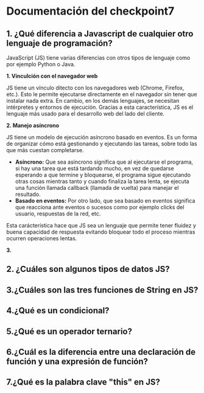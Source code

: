 # Documentación del checkpoint7

## 1. ¿Qué diferencia a Javascript de cualquier otro lenguaje de programación?

JavaScript (JS) tiene varias diferencias con otros tipos de lenguaje como por ejemplo Python o Java.

**1. Vinculción con el navegador web**

  JS tiene un vínculo ditecto con los navegadores web (Chrome, Firefox, etc.). Esto le permite ejecutarse directamente en el navegador sin tener que instalar nada extra. En cambio, en los demás lenguajes, se necesitan intérpretes y entornos de ejecución. Gracias a esta característica, JS es el lenguaje más usado para el desarrollo web del lado del cliente.

**2. Manejo asíncrono**

JS tiene un modelo de ejecución asíncrono basado en eventos. Es un forma de organizar cómo está gestionando y ejecutando las tareas, sobre todo las que más cuestan completarse. 

- **Asíncrono:** Que sea asíncrono significa que al ejecutarse el programa, si hay una tarea que está tardando mucho, en vez de quedarse esperando a que termine y bloquearse, el programa sigue ejecutando otras cosas mientras tanto y cuando finaliza la tarea lenta, se ejecuta una función llamada callback (llamada de vuelta) para manejar el resultado.
- **Basado en eventos:** Por otro lado, que sea basado en eventos significa que reacciona ante eventos o sucesos como por ejemplo clicks del usuario, respuestas de la red, etc.

Esta carácterística hace que JS sea un lenguaje que permite tener fluidez y buena capacidad de respuesta evitando bloquear todo el proceso mientras ocurren operaciones lentas.

**3.** 

## 2. ¿Cuáles son algunos tipos de datos JS?

## 3.¿Cuáles son las tres funciones de String en JS?

## 4.¿Qué es un condicional?

## 5.¿Qué es un operador ternario?

## 6.¿Cuál es la diferencia entre una declaración de función y una expresión de función?

## 7.¿Qué es la palabra clave "this" en JS?
